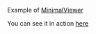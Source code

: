 Example of [MinimalViewer](https://github.com/MiguelBel/MinimalViewer)

You can see it in action [here](http://meneame-viewer.miguel.im)